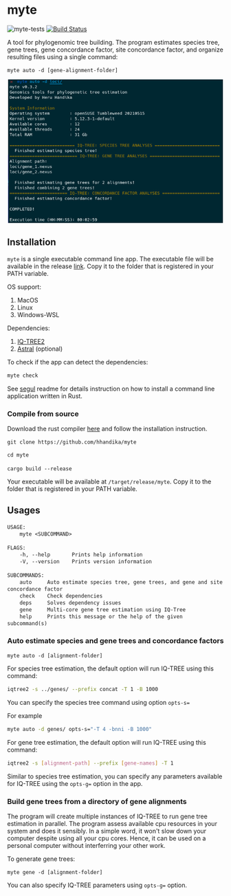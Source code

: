 # myte

![myte-tests](https://github.com/hhandika/myte/workflows/myte-tests/badge.svg)
[![Build Status](https://www.travis-ci.com/hhandika/myte.svg?branch=main)](https://www.travis-ci.com/hhandika/myte)

A tool for phylogenomic tree building. The program estimates species tree, gene trees, gene concordance factor, site concordance factor, and organize resulting files using a single command:

```{Bash}
myte auto -d [gene-alignment-folder]
```

<p align="center">
 <img src="static/interface.png" width="500" >
</p>

## Installation

`myte` is a single executable command line app. The executable file will be available in the release [link](https://github.com/hhandika/myte/releases). Copy it to the folder that is registered in your PATH variable.

OS support:

1. MacOS
2. Linux
3. Windows-WSL

Dependencies:

1. [IQ-TREE2](http://www.iqtree.org/)
2. [Astral](https://github.com/smirarab/ASTRAL) (optional)

To check if the app can detect the dependencies:

```Bash
myte check
```

See [segul](https://github.com/hhandika/segul) readme for details instruction on how to install a command line application written in Rust.

### Compile from source

Download the rust compiler [here](https://www.rust-lang.org/learn/get-started) and follow the installation instruction.

```{Bash}
git clone https://github.com/hhandika/myte
```

```{Bash}
cd myte

cargo build --release
```

Your executable will be available at `/target/release/myte`. Copy it to the folder that is registered in your PATH variable.

## Usages

```{Bash}
USAGE:
    myte <SUBCOMMAND>

FLAGS:
    -h, --help       Prints help information
    -V, --version    Prints version information

SUBCOMMANDS:
    auto     Auto estimate species tree, gene trees, and gene and site concordance factor
    check    Check dependencies
    deps     Solves dependency issues
    gene     Multi-core gene tree estimation using IQ-Tree
    help     Prints this message or the help of the given subcommand(s)
```

### Auto estimate species and gene trees and concordance factors

```{Bash}
myte auto -d [alignment-folder]
```

For species tree estimation, the default option will run IQ-TREE using this command:

```Bash
iqtree2 -s ../genes/ --prefix concat -T 1 -B 1000
```

You can specify the species tree command using option `opts-s=`

For example

```Bash
myte auto -d genes/ opts-s="-T 4 -bnni -B 1000"
```

For gene tree estimation, the default option will run IQ-TREE using this command:

```Bash
iqtree2 -s [alignment-path] --prefix [gene-names] -T 1
```

Similar to species tree estimation, you can specify any parameters available for IQ-TREE using the `opts-g=` option in the app.

### Build gene trees from a directory of gene alignments

The program will create multiple instances of IQ-TREE to run gene tree estimation in parallel. The program assess available cpu resources in your system and does it sensibly. In a simple word, it won't slow down your computer despite using all your cpu cores. Hence, it can be used on a personal computer without interferring your other work.

To generate gene trees:

```{Bash}
myte gene -d [alignment-folder]
```

You can also specify IQ-TREE parameters using `opts-g=` option.

